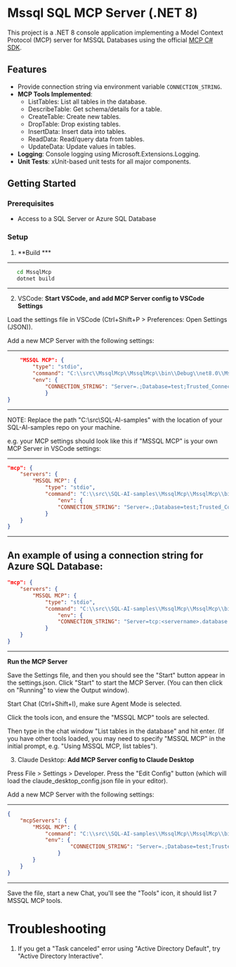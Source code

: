 
# Mssql SQL MCP Server (.NET 8)

This project is a .NET 8 console application implementing a Model Context Protocol (MCP) server for MSSQL Databases using the official [MCP C# SDK](https://github.com/modelcontextprotocol/csharp-sdk).

## Features

- Provide connection string via environment variable `CONNECTION_STRING`.
- **MCP Tools Implemented**:
  - ListTables: List all tables in the database.
  - DescribeTable: Get schema/details for a table.
  - CreateTable: Create new tables.
  - DropTable: Drop existing tables.
  - InsertData: Insert data into tables.
  - ReadData: Read/query data from tables.
  - UpdateData: Update values in tables.
- **Logging**: Console logging using Microsoft.Extensions.Logging.
- **Unit Tests**: xUnit-based unit tests for all major components.

## Getting Started

### Prerequisites

- Access to a SQL Server or Azure SQL Database

### Setup

1. **Build ***

---
```sh
   cd MssqlMcp
   dotnet build
```
---


2. VSCode: **Start VSCode, and add MCP Server config to VSCode Settings**

Load the settings file in VSCode (Ctrl+Shift+P > Preferences: Open Settings (JSON)).

Add a new MCP Server with the following settings:

---
```json
    "MSSQL MCP": {
        "type": "stdio",
        "command": "C:\\src\\MssqlMcp\\MssqlMcp\\bin\\Debug\\net8.0\\MssqlMcp.exe",
        "env": {
            "CONNECTION_STRING": "Server=.;Database=test;Trusted_Connection=True;TrustServerCertificate=True"
            }
}
```
---

NOTE: Replace the path "C:\\src\\SQL-AI-samples" with the location of your SQL-AI-samples repo on your machine.

e.g. your MCP settings should look like this if "MSSQL MCP" is your own MCP Server in VSCode settings:

---
```json
"mcp": {
    "servers": {
        "MSSQL MCP": {
            "type": "stdio",
            "command": "C:\\src\\SQL-AI-samples\\MssqlMcp\\MssqlMcp\\bin\\Debug\\net8.0\\MssqlMcp.exe",
                "env": {
                "CONNECTION_STRING": "Server=.;Database=test;Trusted_Connection=True;TrustServerCertificate=True"
            }
    }
}
```
---

An example of using a connection string for Azure SQL Database:
---
```json
"mcp": {
    "servers": {
        "MSSQL MCP": {
            "type": "stdio",
            "command": "C:\\src\\SQL-AI-samples\\MssqlMcp\\MssqlMcp\\bin\\Debug\\net8.0\\MssqlMcp.exe",
                "env": {
                "CONNECTION_STRING": "Server=tcp:<servername>.database.windows.net,1433;Initial Catalog=<databasename>;Encrypt=Mandatory;TrustServerCertificate=False;Connection Timeout=30;Authentication=Active Directory Interactive"
            }
    }
}
```
---

**Run the MCP Server**

Save the Settings file, and then you should see the "Start" button appear in the settings.json.  Click "Start" to start the MCP Server. (You can then click on "Running" to view the Output window).

Start Chat (Ctrl+Shift+I), make sure Agent Mode is selected.

Click the tools icon, and ensure the "MSSQL MCP" tools are selected.

Then type in the chat window "List tables in the database" and hit enter. (If you have other tools loaded, you may need to specify "MSSQL MCP" in the initial prompt, e.g. "Using MSSQL MCP, list tables").

3. Claude Desktop: **Add MCP Server config to Claude Desktop**

Press File > Settings > Developer.
Press the "Edit Config" button (which will load the claude_desktop_config.json file in your editor).

Add a new MCP Server with the following settings:

---
```json
{
    "mcpServers": {
        "MSSQL MCP": {
            "command": "C:\\src\\SQL-AI-samples\\MssqlMcp\\MssqlMcp\\bin\\Debug\\net8.0\\MssqlMcp.exe",
            "env": {
                    "CONNECTION_STRING": "Server=.;Database=test;Trusted_Connection=True;TrustServerCertificate=True"
                }
        }
    }
}
```
---

Save the file, start a new Chat, you'll see the "Tools" icon, it should list 7 MSSQL MCP tools.

# Troubleshooting

1. If you get a "Task canceled" error using "Active Directory Default", try "Active Directory Interactive".



